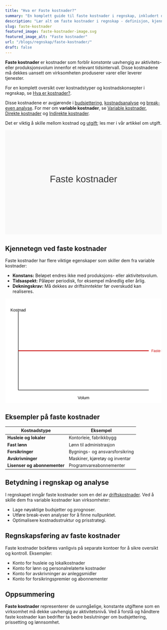 ```yaml
---
title: "Hva er Faste kostnader?"
summary: "En komplett guide til faste kostnader i regnskap, inkludert definisjon, eksempler, regnskapsføring og betydning for økonomistyring."
description: "Lær alt om faste kostnader i regnskap - definisjon, kjennetegn, eksempler, regnskapsføring og analyse."
slug: faste-kostnader
featured_image: faste-kostnader-image.svg
featured_image_alt: "Faste kostnader"
url: "/blogs/regnskap/faste-kostnader/"
draft: false
---
```


**Faste kostnader** er kostnader som forblir _konstante_ uavhengig av aktivitets- eller produksjonsvolum innenfor et relevant tidsintervall. Disse kostnadene må dekkes uansett om virksomheten produserer varer eller leverer tjenester.

For en komplett oversikt over kostnadstyper og kostnadskonsepter i regnskap, se [Hva er kostnader?](/blogs/regnskap/hva-er-kostnader "Hva er Kostnader i Regnskap? Komplett Guide til Kostnadstyper og Regnskapsføring").

Disse kostnadene er avgjørende i [budsjettering](/blogs/regnskap/hva-er-budsjettering "Hva er Budsjetering? Komplett Guide til Budsjettplanlegging"), [kostnadsanalyse](/blogs/regnskap/hva-er-dekningsbidrag "Hva er Dekningsbidrag? Beregning og Analyse for Bedre Lønnsomhet") og [break-even analyse](/blogs/regnskap/hva-er-nullpunktsomsetning "Hva er Nullpunktsomsetning (Break-Even Omsetning)?"). For mer om **variable kostnader**, se [Variable kostnader](/blogs/regnskap/variable-kostnader "Hva er Variable kostnader? Definisjon, Eksempler og Regnskapsføring"), [Direkte kostnader](/blogs/regnskap/hva-er-direkte-kostnader "Hva er Direkte kostnader? Definisjon, Eksempler og Regnskapsføring") og [Indirekte kostnader](/blogs/regnskap/hva-er-indirekte-kostnader "Hva er Indirekte kostnader? Definisjon, Eksempler og Regnskapsføring").

Det er viktig å skille mellom kostnad og [utgift](/blogs/regnskap/utgift "Utgift – Komplett Guide til Utgifter i Norsk Regnskap"); les mer i vår artikkel om utgift.

![Faste kostnader](faste-kostnader-image.svg)

## Kjennetegn ved faste kostnader

Faste kostnader har flere viktige egenskaper som skiller dem fra variable kostnader:

* **Konstans:** Beløpet endres ikke med produksjons- eller aktivitetsvolum.
* **Tidsaspekt:** Påløper periodisk, for eksempel månedlig eller årlig.
* **Dekningskrav:** Må dekkes av driftsinntekter før overskudd kan realiseres.

![Illustrasjon av faste kostnader over volum](faste-kostnader-illustrasjon.svg)

## Eksempler på faste kostnader

| Kostnadstype          | Eksempel                          |
|-----------------------|-----------------------------------|
| **Husleie og lokaler**| Kontorleie, fabrikkbygg           |
| **Fast lønn**         | Lønn til administrasjon           |
| **Forsikringer**      | Bygnings- og ansvarsforsikring    |
| **Avskrivninger**     | Maskiner, kjøretøy og inventar    |
| **Lisenser og abonnementer** | Programvareabonnementer    |

## Betydning i regnskap og analyse

I regnskapet inngår faste kostnader som en del av [driftskostnader](/blogs/regnskap/hva-er-driftskostnader "Hva er Driftskostnader? Typer, Beregning og Regnskapsføring - Komplett Guide"). Ved å skille dem fra variable kostnader kan virksomheter:

* Lage nøyaktige budsjetter og prognoser.
* Utføre break-even analyser for å finne nullpunktet.
* Optimalisere kostnadsstruktur og prisstrategi.

## Regnskapsføring av faste kostnader

Faste kostnader bokføres vanligvis på separate kontoer for å sikre oversikt og kontroll. Eksempler:

* Konto for husleie og lokalkostnader
* Konto for lønn og personalrelaterte kostnader
* Konto for avskrivninger av anleggsmidler
* Konto for forsikringspremier og abonnementer

## Oppsummering

**Faste kostnader** representerer de uunngåelige, konstante utgiftene som en virksomhet må dekke uavhengig av aktivitetsnivå. Ved å forstå og håndtere faste kostnader kan bedrifter ta bedre beslutninger om budsjettering, prissetting og lønnsomhet.

